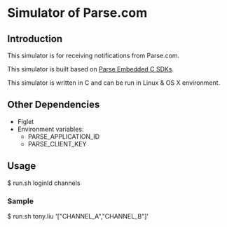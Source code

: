 # Simulator of Parse.com

## Introduction
This simulator is for receiving notifications from Parse.com.

This simulator is built based on [Parse Embedded C SDKs](https://github.com/ParsePlatform/parse-embedded-sdks).

This simulator is written in C and can be run in Linux & OS X environment.

## Other Dependencies
* Figlet
* Environment variables: 
  * PARSE_APPLICATION_ID
  * PARSE_CLIENT_KEY

## Usage
$ run.sh loginId channels

### Sample
$ run.sh tony.liu '["CHANNEL_A","CHANNEL_B"]'

